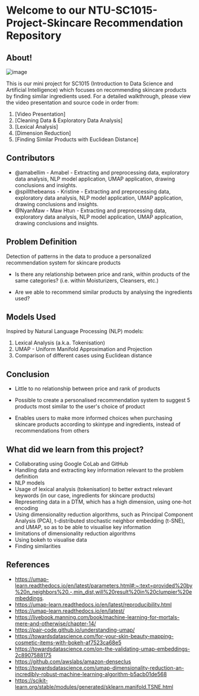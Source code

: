 # Welcome to our NTU-SC1015-Project-Skincare Recommendation Repository

## About!

![image](https://user-images.githubusercontent.com/85445638/164944612-d9bd5723-d2fe-4763-90f8-b637a9e9de8b.png)

This is our mini project for SC1015 (Introduction to Data Science and Artificial Intelligence) which focuses on recommending skincare products by finding similar ingredients used. For a detailed walkthrough, please view the video presentation and source code in order from:

1. [Video Presentation]
2. [Cleaning Data & Exploratory Data Analysis]
3. [Lexical Analysis]
4. [Dimension Reduction]
5. [Finding Similar Products with Euclidean Distance]
  
## Contributors

- @amabellim - Amabel - Extracting and preprocessing data, exploratory data analysis, NLP model application, UMAP application, drawing conclusions and insights.
- @spillthebeanss - Kristine - Extracting and preprocessing data, exploratory data analysis, NLP model application, UMAP application, drawing conclusions and insights.
- @NyanMaw - Maw Htun - Extracting and preprocessing data, exploratory data analysis, NLP model application, UMAP application, drawing conclusions and insights.

## Problem Definition
Detection of patterns in the data to produce a personalized recommendation system for skincare products

- Is there any relationship between price and rank, within products of the same categories? (i.e. within Moisturizers, Cleansers, etc.)

- Are we able to recommend similar products by analysing the ingredients used?

## Models Used

Inspired by Natural Language Processing (NLP) models:
1. Lexical Analysis (a.k.a. Tokenisation)
2. UMAP - Uniform Manifold Approximation and Projection
3. Comparison of different cases using Euclidean distance

## Conclusion

- Little to no relationship between price and rank of products

- Possible to create a personalised recommendation system to suggest 5 products most similar to the user's choice of product
- Enables users to make more informed choices when purchasing skincare products according to skintype and ingredients, instead of recommendations from others


## What did we learn from this project?

- Collaborating using Google CoLab and GitHub
- Handling data and extracting key information relevant to the problem definition
- NLP models
- Usage of lexical analysis (tokenisation) to better extract relevant keywords (in our case, ingredients for skincare products)
- Representing data in a DTM, which has a high dimension, using one-hot encoding
- Using dimensionality reduction algorithms, such as Principal Component Analysis (PCA), t-distributed stochastic neighbor embedding (t-SNE), and UMAP, so as to be able to visualise key information
- limitations of dimensionality reduction algorithms
- Using bokeh to visualise data
- Finding similarities

## References

- https://umap-learn.readthedocs.io/en/latest/parameters.html#:~:text=provided%20by%20n_neighbors%20.-,min_dist,will%20result%20in%20clumpier%20embeddings.
- https://umap-learn.readthedocs.io/en/latest/reproducibility.html
- https://umap-learn.readthedocs.io/en/latest/
- https://livebook.manning.com/book/machine-learning-for-mortals-mere-and-otherwise/chapter-14/
- https://pair-code.github.io/understanding-umap/
- https://towardsdatascience.com/for-your-skin-beauty-mapping-cosmetic-items-with-bokeh-af7523ca68e5
- https://towardsdatascience.com/on-the-validating-umap-embeddings-2c8907588175
- https://github.com/awslabs/amazon-denseclus
- https://towardsdatascience.com/umap-dimensionality-reduction-an-incredibly-robust-machine-learning-algorithm-b5acb01de568
- https://scikit-learn.org/stable/modules/generated/sklearn.manifold.TSNE.html


